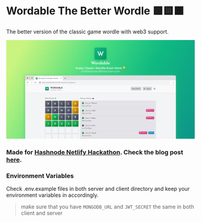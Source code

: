 # Wordable The Better Wordle 🟩🟨⬛

The better version of the classic game wordle with web3 support.

![screenshot.png](https://raw.githubusercontent.com/osadavc/hasotion/master/public/wordable-screenshot.png)

### Made for [Hashnode Netlify Hackathon](https://townhall.hashnode.com/netlify-hackathon). Check the blog post [here](https://osadavc.hashnode.dev/introducing-wordable-the-better-wordle).

### Environment Variables

Check .env.example files in both server and client directory and keep your environment variables in accordingly.

> make sure that you have `MONGODB_URL` and `JWT_SECRET` the same in both client and server
